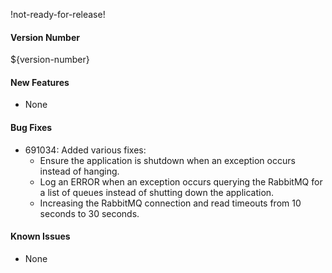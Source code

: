 !not-ready-for-release!

#### Version Number
${version-number}

#### New Features
- None

#### Bug Fixes
- 691034: Added various fixes:  
  - Ensure the application is shutdown when an exception occurs instead of hanging.
  - Log an ERROR when an exception occurs querying the RabbitMQ for a list of queues instead of shutting down the application.
  - Increasing the RabbitMQ connection and read timeouts from 10 seconds to 30 seconds.

#### Known Issues
- None
